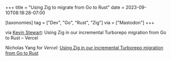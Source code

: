 +++
title = "Using Zig to migrate from Go to Rust"
date = 2023-09-10T08:18:28-07:00

[taxonomies]
tag = ["Dev", "Go", "Rust", "Zig"]
via = ["Mastodon"]
+++

via [Kevin Stewart](https://hachyderm.io/@kstewart/111038738234975581): Using Zig in our incremental Turborepo migration from Go to Rust – Vercel

<!-- more -->

Nicholas Yang for _Vercel:_ [Using Zig in our incremental Turborepo migration from Go to Rust](https://vercel.com/blog/how-we-continued-porting-turborepo-to-rust)
